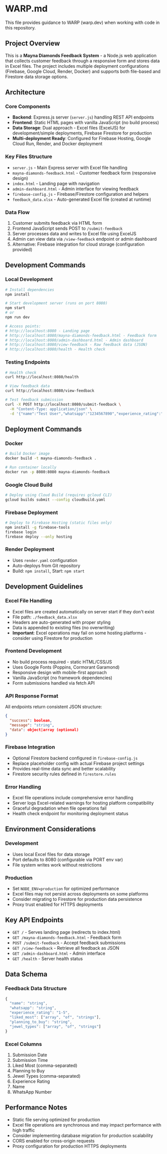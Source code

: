 # WARP.md

This file provides guidance to WARP (warp.dev) when working with code in this repository.

## Project Overview

This is a **Mayna Diamonds Feedback System** - a Node.js web application that collects customer feedback through a responsive form and stores data in Excel files. The project includes multiple deployment configurations (Firebase, Google Cloud, Render, Docker) and supports both file-based and Firestore data storage options.

## Architecture

### Core Components
- **Backend**: Express.js server (`server.js`) handling REST API endpoints
- **Frontend**: Static HTML pages with vanilla JavaScript (no build process)
- **Data Storage**: Dual approach - Excel files (ExcelJS) for development/simple deployments, Firebase Firestore for production
- **Multi-deployment Ready**: Configured for Firebase Hosting, Google Cloud Run, Render, and Docker deployment

### Key Files Structure
- `server.js` - Main Express server with Excel file handling
- `mayna-diamonds-feedback.html` - Customer feedback form (responsive design)
- `index.html` - Landing page with navigation
- `admin-dashboard.html` - Admin interface for viewing feedback
- `firebase-config.js` - Firebase/Firestore configuration and helpers
- `feedback_data.xlsx` - Auto-generated Excel file (created at runtime)

### Data Flow
1. Customer submits feedback via HTML form
2. Frontend JavaScript sends POST to `/submit-feedback`
3. Server processes data and writes to Excel file using ExcelJS
4. Admin can view data via `/view-feedback` endpoint or admin dashboard
5. Alternative: Firebase integration for cloud storage (configuration provided)

## Development Commands

### Local Development
```bash
# Install dependencies
npm install

# Start development server (runs on port 8080)
npm start
# or
npm run dev

# Access points:
# http://localhost:8080 - Landing page
# http://localhost:8080/mayna-diamonds-feedback.html - Feedback form
# http://localhost:8080/admin-dashboard.html - Admin dashboard
# http://localhost:8080/view-feedback - Raw feedback data (JSON)
# http://localhost:8080/health - Health check
```

### Testing Endpoints
```bash
# Health check
curl http://localhost:8080/health

# View feedback data
curl http://localhost:8080/view-feedback

# Test feedback submission
curl -X POST http://localhost:8080/submit-feedback \
  -H "Content-Type: application/json" \
  -d '{"name":"Test User","whatsapp":"1234567890","experience_rating":"5","liked_most":["Service","Quality"],"planning_to_buy":"Yes","jewel_types":["Rings","Necklaces"]}'
```

## Deployment Commands

### Docker
```bash
# Build Docker image
docker build -t mayna-diamonds-feedback .

# Run container locally
docker run -p 8080:8080 mayna-diamonds-feedback
```

### Google Cloud Build
```bash
# Deploy using Cloud Build (requires gcloud CLI)
gcloud builds submit --config cloudbuild.yaml
```

### Firebase Deployment
```bash
# Deploy to Firebase Hosting (static files only)
npm install -g firebase-tools
firebase login
firebase deploy --only hosting
```

### Render Deployment
- Uses `render.yaml` configuration
- Auto-deploys from Git repository
- Build: `npm install`, Start: `npm start`

## Development Guidelines

### Excel File Handling
- Excel files are created automatically on server start if they don't exist
- File path: `./feedback_data.xlsx`
- Headers are auto-generated with proper styling
- Data is appended to existing files (no overwriting)
- **Important**: Excel operations may fail on some hosting platforms - consider using Firestore for production

### Frontend Development
- No build process required - static HTML/CSS/JS
- Uses Google Fonts (Poppins, Cormorant Garamond)
- Responsive design with mobile-first approach
- Vanilla JavaScript (no framework dependencies)
- Form submissions handled via fetch API

### API Response Format
All endpoints return consistent JSON structure:
```json
{
  "success": boolean,
  "message": "string",
  "data": object|array (optional)
}
```

### Firebase Integration
- Optional Firestore backend configured in `firebase-config.js`
- Replace placeholder config with actual Firebase project settings
- Provides real-time data sync and better scalability
- Firestore security rules defined in `firestore.rules`

### Error Handling
- Excel file operations include comprehensive error handling
- Server logs Excel-related warnings for hosting platform compatibility
- Graceful degradation when file operations fail
- Health check endpoint for monitoring deployment status

## Environment Considerations

### Development
- Uses local Excel files for data storage
- Port defaults to 8080 (configurable via PORT env var)
- File system writes work without restrictions

### Production
- Set `NODE_ENV=production` for optimized performance
- Excel files may not persist across deployments on some platforms
- Consider migrating to Firestore for production data persistence
- Proxy trust enabled for HTTPS deployments

## Key API Endpoints

- `GET /` - Serves landing page (redirects to index.html)
- `GET /mayna-diamonds-feedback.html` - Feedback form
- `POST /submit-feedback` - Accept feedback submissions
- `GET /view-feedback` - Retrieve all feedback as JSON
- `GET /admin-dashboard.html` - Admin interface
- `GET /health` - Server health status

## Data Schema

### Feedback Data Structure
```javascript
{
  "name": "string",
  "whatsapp": "string", 
  "experience_rating": "1-5",
  "liked_most": ["array", "of", "strings"],
  "planning_to_buy": "string",
  "jewel_types": ["array", "of", "strings"]
}
```

### Excel Columns
1. Submission Date
2. Submission Time  
3. Liked Most (comma-separated)
4. Planning to Buy
5. Jewel Types (comma-separated)
6. Experience Rating
7. Name
8. WhatsApp Number

## Performance Notes

- Static file serving optimized for production
- Excel file operations are synchronous and may impact performance with high traffic
- Consider implementing database migration for production scalability
- CORS enabled for cross-origin requests
- Proxy configuration for production HTTPS deployments